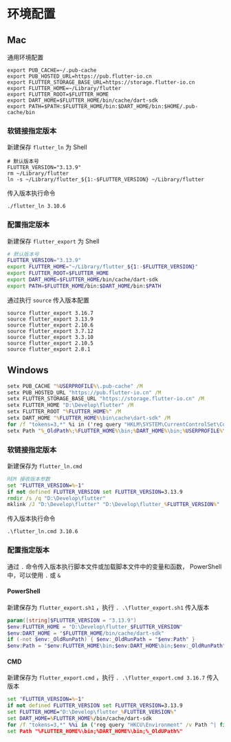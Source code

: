 # 环境配置

## Mac

通用环境配置

```shell
export PUB_CACHE=~/.pub-cache
export PUB_HOSTED_URL=https://pub.flutter-io.cn
export FLUTTER_STORAGE_BASE_URL=https://storage.flutter-io.cn
export FLUTTER_HOME=~/Library/flutter
export FLUTTER_ROOT=$FLUTTER_HOME
export DART_HOME=$FLUTTER_HOME/bin/cache/dart-sdk
export PATH=$PATH:$FLUTTER_HOME/bin:$DART_HOME/bin:$HOME/.pub-cache/bin
```

### 软链接指定版本

新建保存 `flutter_ln` 为 Shell

```shell
# 默认版本号
FLUTTER_VERSION="3.13.9"
rm ~/Library/flutter
ln -s ~/Library/flutter_${1:-$FLUTTER_VERSION} ~/Library/flutter
```

传入版本执行命令

```shell
./flutter_ln 3.10.6
```

### 配置指定版本

新建保存 `flutter_export` 为 Shell

```sh
# 默认版本号
FLUTTER_VERSION="3.13.9"
export FLUTTER_HOME="~/Library/flutter_${1:-$FLUTTER_VERSION}"
export FLUTTER_ROOT=$FLUTTER_HOME
export DART_HOME=$FLUTTER_HOME/bin/cache/dart-sdk
export PATH=$FLUTTER_HOME/bin:$DART_HOME/bin:$PATH
```

通过执行 `source` 传入版本配置

```shell
source flutter_export 3.16.7
source flutter_export 3.13.9
source flutter_export 2.10.6
source flutter_export 3.7.12
source flutter_export 3.3.10
source flutter_export 2.10.5
source flutter_export 2.8.1
```

## Windows

```cmd
setx PUB_CACHE "%USERPROFILE%\.pub-cache" /M
setx PUB_HOSTED_URL "https://pub.flutter-io.cn" /M
setx FLUTTER_STORAGE_BASE_URL "https://storage.flutter-io.cn" /M
setx FLUTTER_HOME "D:\Develop\flutter" /M
setx FLUTTER_ROOT "%FLUTTER_HOME%" /M
setx DART_HOME "%FLUTTER_HOME%\bin\cache\dart-sdk" /M
for /f "tokens=3,*" %i in ('reg query "HKLM\SYSTEM\CurrentControlSet\Control\Session Manager\Environment" /v Path ^| findstr /r /c:"^[ ]*Path"') do if not defined _OldPath set "_OldPath=%i"
setx Path "%_OldPath%;%FLUTTER_HOME%\bin;%DART_HOME%\bin;%USERPROFILE%\.pub-cache\bin" /M
```

### 软链接指定版本

新建保存为 `flutter_ln.cmd` 

```cmd
REM 接收版本参数
set "FLUTTER_VERSION=%~1"
if not defined FLUTTER_VERSION set FLUTTER_VERSION=3.13.9
rmdir /s /q "D:\Develop\flutter"
mklink /J "D:\Develop\flutter" "D:\Develop\flutter_%FLUTTER_VERSION%"
```

传入版本执行命令

```shell
.\flutter_ln.cmd 3.10.6
```

### 配置指定版本

通过 `.` 命令传入版本执行脚本文件或加载脚本文件中的变量和函数， PowerShell中，可以使用 `.` 或 `&` 

#### PowerShell

新建保存为 `flutter_export.sh1` ，执行 `. .\flutter_export.sh1` 传入版本 

```powershell
param([string]$FLUTTER_VERSION = "3.13.9")
$env:FLUTTER_HOME = "D:\Develop\flutter_$FLUTTER_VERSION"
$env:DART_HOME = "$FLUTTER_HOME/bin/cache/dart-sdk"
if (-not $env:_OldRunPath) { $env:_OldRunPath = "$env:Path" }
$env:Path = "$env:FLUTTER_HOME\bin;$env:DART_HOME\bin;$env:_OldRunPath"
```

#### CMD

新建保存为 `flutter_export.cmd` ，执行 `. .\flutter_export.cmd 3.16.7` 传入版本

```cmd
set "FLUTTER_VERSION=%~1"
if not defined FLUTTER_VERSION set FLUTTER_VERSION=3.13.9
set FLUTTER_HOME="D:\Develop\flutter_%FLUTTER_VERSION%"
set DART_HOME=%FLUTTER_HOME%/bin/cache/dart-sdk
for /f "tokens=3,*" %%i in ('reg query "HKCU\Environment" /v Path ^| findstr /r /c:"^[ ]*Path"') do if not defined _OldUPath set "_OldUPath=%%i"
set Path "%FLUTTER_HOME%\bin;%DART_HOME%\bin;%_OldUPath%"
```



